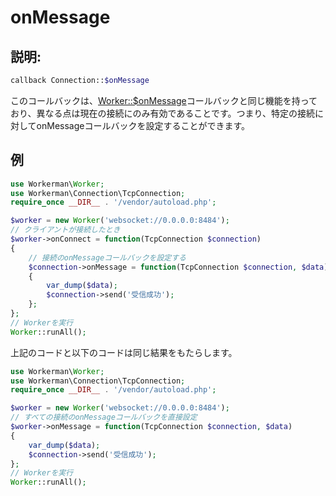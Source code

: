 # onMessage
## 説明:
```php
callback Connection::$onMessage
```

このコールバックは、[Worker::$onMessage](../worker/on-message.md)コールバックと同じ機能を持っており、異なる点は現在の接続にのみ有効であることです。つまり、特定の接続に対してonMessageコールバックを設定することができます。

## 例

```php
use Workerman\Worker;
use Workerman\Connection\TcpConnection;
require_once __DIR__ . '/vendor/autoload.php';

$worker = new Worker('websocket://0.0.0.0:8484');
// クライアントが接続したとき
$worker->onConnect = function(TcpConnection $connection)
{
    // 接続のonMessageコールバックを設定する
    $connection->onMessage = function(TcpConnection $connection, $data)
    {
        var_dump($data);
        $connection->send('受信成功');
    };
};
// Workerを実行
Worker::runAll();
```

上記のコードと以下のコードは同じ結果をもたらします。

```php
use Workerman\Worker;
use Workerman\Connection\TcpConnection;
require_once __DIR__ . '/vendor/autoload.php';

$worker = new Worker('websocket://0.0.0.0:8484');
// すべての接続のonMessageコールバックを直接設定
$worker->onMessage = function(TcpConnection $connection, $data)
{
    var_dump($data);
    $connection->send('受信成功');
};
// Workerを実行
Worker::runAll();
```

